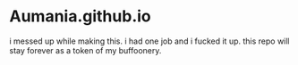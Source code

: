 # Aumania.github.io

i messed up while making this. 
i had one job and i fucked it up.
this repo will stay forever as a token of my buffoonery.
